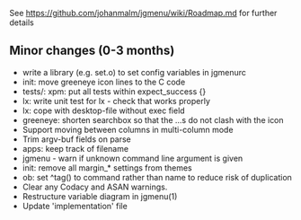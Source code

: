 See https://github.com/johanmalm/jgmenu/wiki/Roadmap.md for further details

Minor changes (0-3 months)
--------------------------

- write a library (e.g. set.o) to set config variables in jgmenurc  
- init: move greeneye icon lines to the C code  
- tests/: xpm: put all tests within expect_success {}  
- lx: write unit test for lx - check that <layout> works properly  
- lx: cope with desktop-file without exec field  
- greeneye: shorten searchbox so that the ...s do not clash with the icon  
- Support moving between columns in multi-column mode  
- Trim argv-buf fields on parse  
- apps: keep track of filename  
- jgmenu - warn if unknown command line argument is given  
- init: remove all margin_* settings from themes  
- ob: set ^tag() to command rather than name to reduce risk of duplication  
- Clear any Codacy and ASAN warnings.  
- Restructure variable diagram in jgmenu(1)  
- Update 'implementation' file  
